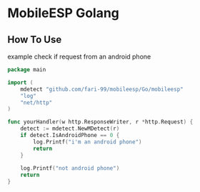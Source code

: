 # MobileESP Golang

## How To Use

example check if request from an android phone
```go
package main

import (
	mdetect "github.com/fari-99/mobileesp/Go/mobileesp"
	"log"
	"net/http"
)

func yourHandler(w http.ResponseWriter, r *http.Request) {
	detect := mdetect.NewMDetect(r)
	if detect.IsAndroidPhone == 0 {
		log.Printf("i'm an android phone")
		return
	}
	
	log.Printf("not android phone")
	return
}

```